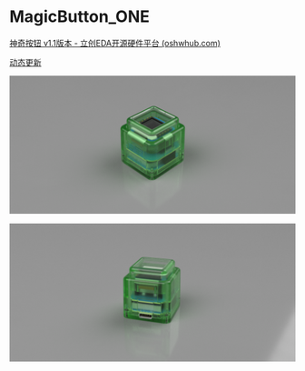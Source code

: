 # MagicButton_ONE

[神奇按钮 v1.1版本 - 立创EDA开源硬件平台 (oshwhub.com)](https://oshwhub.com/kakaka/shen-qi-an-niu-1-1)

[动态更新](https://afdian.net/album/16df4ed6446d11ebba7752540025c377)

![V1.1_1](hardware/3d/1.1/img/V1.1_1.png)

![V1.1_2](hardware/3d/1.1/img/V1.1_2.png)

